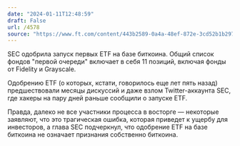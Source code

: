 ```yaml
---
date: "2024-01-11T12:48:59"
draft: False
url: /4578
source: "https://www.ft.com/content/443b2589-0a4a-48ef-872e-3cd52b1b297d"
---
```


SEC одобрила запуск первых ETF на базе биткоина. Общий список фондов "первой очереди" включает в себя 11 позиций, включая фонды от Fidelity и Grayscale.

Одобрению ETF (о которых, кстати, говорилось еще лет пять назад) предшествовали месяцы дискуссий и даже взлом Twitter-аккаунта SEC, где хакеры на пару дней раньше сообщили о запуске ETF. 

Правда, далеко не все участники процесса в восторге — некоторые заявляют, что это трагическая ошибка, которая приведет к ущербу для инвесторов, а глава SEC подчеркнул, что одобрение ETF на базе биткоина не означает признания собственно биткоина.
